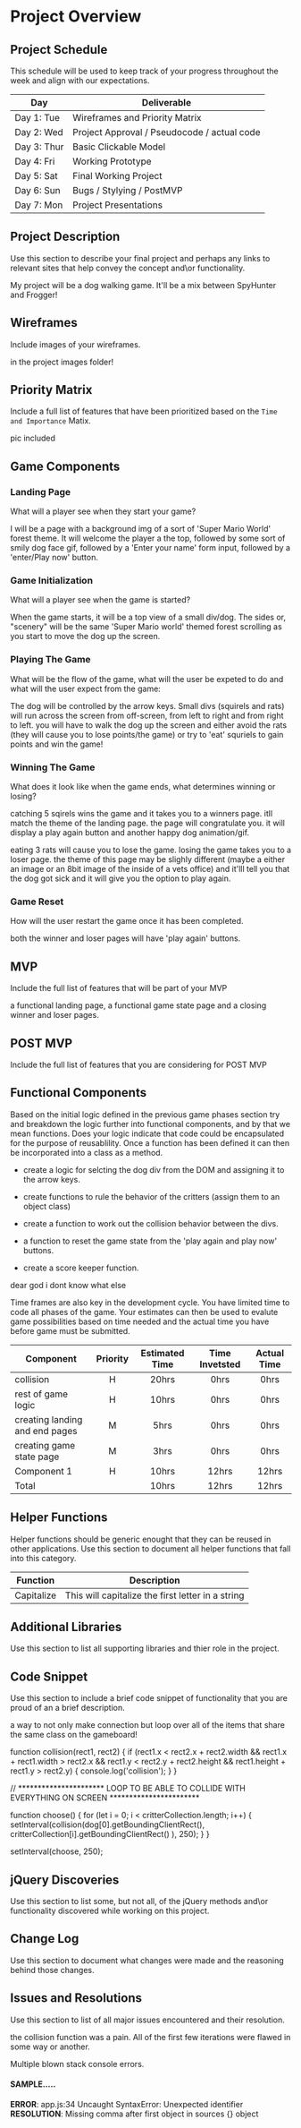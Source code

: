 # Project Overview

## Project Schedule

This schedule will be used to keep track of your progress throughout the week and align with our expectations.  

|  Day | Deliverable | 
|---|---| 
|Day 1: Tue| Wireframes and Priority Matrix|
|Day 2: Wed| Project Approval /  Pseudocode / actual code|
|Day 3: Thur| Basic Clickable Model |
|Day 4: Fri| Working Prototype |
|Day 5: Sat| Final Working Project |
|Day 6: Sun| Bugs / Stylying / PostMVP |
|Day 7: Mon| Project Presentations |


## Project Description

Use this section to describe your final project and perhaps any links to relevant sites that help convey the concept and\or functionality.

My project will be a dog walking game. It'll be a mix between SpyHunter and Frogger! 

## Wireframes

Include images of your wireframes. 

in the project images folder! 

## Priority Matrix

Include a full list of features that have been prioritized based on the `Time and Importance` Matix.  

pic included



## Game Components

### Landing Page
What will a player see when they start your game?

I will be a page with a background img of a sort of 'Super Mario World' forest theme. It will welcome the player a the top, followed by some sort of smily dog face gif, followed by a 'Enter your name' form input, followed by a 'enter/Play now' button.

### Game Initialization
What will a player see when the game is started? 

When the game starts, it will be a top view of a small div/dog. The sides or, "scenery" will be the same 'Super Mario world' themed forest scrolling as you start to move the dog up the screen. 

### Playing The Game
What will be the flow of the game, what will the user be expeted to do and what will the user expect from the game:

The dog will be controlled by the arrow keys. Small divs (squirels and rats) will run across the screen from off-screen, from left to right and from right to left. you will have to walk the dog up the screen and either avoid the rats (they will cause you to lose points/the game) or try to 'eat' squriels to gain points and win the game!

### Winning The Game
What does it look like when the game ends, what determines winning or losing?

catching 5 sqirels wins the game and it takes you to a winners page. itll match the theme of the landing page. the page will congratulate you. it will display a play again button and another happy dog animation/gif.

eating 3 rats will cause you to lose the game. losing the game takes you to a loser page. the theme of this page may be slighly different (maybe a either an image or an 8bit image of the inside of a vets office) and it'lll tell you that the dog got sick and it will give you the option to play again.

### Game Reset
How will the user restart the game once it has been completed.

both the winner and loser pages will have 'play again' buttons.

## MVP 

Include the full list of features that will be part of your MVP 

a functional landing page, a functional game state page and a closing winner and loser pages.

## POST MVP

Include the full list of features that you are considering for POST MVP
## Functional Components 

Based on the initial logic defined in the previous game phases section try and breakdown the logic further into functional components, and by that we mean functions.  Does your logic indicate that code could be encapsulated for the purpose of reusablility.  Once a function has been defined it can then be incorporated into a class as a method. 

 - create a logic for selcting the dog div from the DOM and assigning it to the arrow keys.

 - create functions to rule the behavior of the critters (assign them to an object class)

 - create a function to work out the collision behavior between the divs.

 - a function to reset the game state from the 'play again and play now' buttons.

 - create a score keeper function.

 dear god i dont know what else


Time frames are also key in the development cycle.  You have limited time to code all phases of the game.  Your estimates can then be used to evalute game possibilities based on time needed and the actual time you have before game must be submitted. 

| Component | Priority | Estimated Time | Time Invetsted | Actual Time |
| --- | :---: |  :---: | :---: | :---: |
| collision | H | 20hrs| 0hrs | 0hrs |
| rest of game logic | H | 10hrs| 0hrs | 0hrs |
| creating landing and end pages | M | 5hrs| 0hrs | 0hrs |
| creating game state page | M | 3hrs| 0hrs | 0hrs |
| Component 1 | H | 10hrs| 12hrs | 12hrs |
| Total |  | 10hrs| 12hrs | 12hrs |

## Helper Functions
Helper functions should be generic enought that they can be reused in other applications. Use this section to document all helper functions that fall into this category.

| Function | Description | 
| --- | :---: |  
| Capitalize | This will capitalize the first letter in a string | 

## Additional Libraries
 Use this section to list all supporting libraries and thier role in the project. 

## Code Snippet

Use this section to include a brief code snippet of functionality that you are proud of an a brief description.  

a way to not only make connection but loop over all of the items that share the same class on the gameboard!

function collision(rect1, rect2) {
    if (rect1.x < rect2.x + rect2.width &&
      rect1.x + rect1.width > rect2.x &&
       rect1.y < rect2.y + rect2.height &&
        rect1.height + rect1.y > rect2.y) {
      console.log('collision');
    }
  }

  // ********************** LOOP TO BE ABLE TO COLLIDE WITH EVERYTHING ON SCREEN ***********************


  function choose() {
    for (let i = 0; i < critterCollection.length; i++) {
      setInterval(collision(dog[0].getBoundingClientRect(),
        critterCollection[i].getBoundingClientRect()
      ), 250);
    }
  }

  setInterval(choose, 250);

## jQuery Discoveries
 Use this section to list some, but not all, of the jQuery methods and\or functionality discovered while working on this project.

## Change Log
 Use this section to document what changes were made and the reasoning behind those changes.  

## Issues and Resolutions
 Use this section to list of all major issues encountered and their resolution.

 the collision function was a pain. All of the first few iterations were flawed in some way or another. 

 Multiple blown stack console errors.

 

#### SAMPLE.....
**ERROR**: app.js:34 Uncaught SyntaxError: Unexpected identifier                                
**RESOLUTION**: Missing comma after first object in sources {} object
